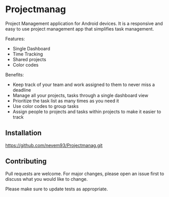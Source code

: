 # Projectmanag

Project Management application for Android devices.
It is a responsive and easy to use project management app that simplifies task management. 

Features:
- Single Dashboard
- Time Tracking
- Shared projects
- Color codes

Benefits:
- Keep track of your team and work assigned to them to never miss a deadline
- Manage all your projects, tasks through a single dashboard view
- Prioritize the task list as many times as you need it
- Use color codes to group tasks
- Assign people to projects and tasks within projects to make it easier to track 


## Installation

https://github.com/nevem93/Projectmanag.git

## Contributing
Pull requests are welcome. For major changes, please open an issue first to discuss what you would like to change.

Please make sure to update tests as appropriate.
